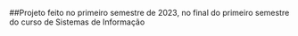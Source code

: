 ##Projeto feito no primeiro semestre de 2023, no final do primeiro semestre do curso de Sistemas de Informação
